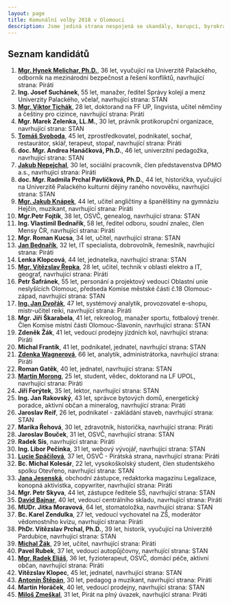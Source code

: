```yaml
---
layout: page
title: Komunální volby 2018 v Olomouci
description: Jsme jediná strana nespojená se skandály, korupcí, byrokracií. Jsme tu osm let. Hájíme svobodu, přinášíme čerstvé nápady a nebojíme se říkat, co si myslíme. Politici slibují modré z nebe, světlé zítřky a další prázdná hesla. Piráti nabízí jasné a konkrétní cíle – černé na bílém. Pusťte nás na ně!
---
```

## Seznam kandidátů

1. [**Mgr. Hynek Melichar, Ph.D.**](/lide/hynek-melichar), 36 let, vyučující na Univerzitě Palackého, odborník na mezinárodní bezpečnost a řešení konfliktů, navrhující strana: Piráti
2. **Ing. Josef Suchánek**, 55 let, manažer, ředitel Správy kolejí a menz Univerzity Palackého, včelař, navrhující strana: STAN
3. [**Mgr. Viktor Tichák**](/lide/viktor-tichak), 28 let, doktorand na FF UP, lingvista, učitel němčiny a češtiny pro cizince, navrhující strana: Piráti
4. **Mgr. Marek Zelenka, LL.M.**, 30 let, právník protikorupční organizace, navrhující strana: STAN
5. [**Tomáš Svoboda**](/lide/tomas-svoboda), 45 let, zprostředkovatel, podnikatel, sochař, restaurátor, sklář, terapeut, stopař, navrhující strana: Piráti
6. **doc. Mgr. Andrea Hanáčková, Ph.D.**, 46 let, univerzitní pedagožka, navrhující strana: STAN
7. [**Jakub Nepejchal**](/lide/jakub-nepejchal), 30 let, sociální pracovník, člen představenstva DPMO a.s., navrhující strana: Piráti
8. **doc. Mgr. Radmila Prchal Pavlíčková, Ph.D.**, 44 let,  historička, vyučující na Univerzitě Palackého kulturní dějiny raného novověku, navrhující strana: STAN
9. [**Mgr. Jakub Knápek**](/lide/jakub-knapek), 44 let, učitel angličtiny a španělštiny na gymnáziu Hejčín, muzikant, navrhující strana: Piráti
10. **Mgr.Petr Fojtík**, 38 let, OSVČ, genealog, navrhující strana: STAN
11. **Ing. Vlastimil Bednařík**, 58 let, ředitel odboru, soudní znalec, člen Mensy ČR, navrhující strana: Piráti
12. **Mgr. Roman Kucsa**, 34 let, učitel, navrhující strana: STAN
13. [**Jan Bednařík**](/lide/jan-bednarik), 32 let, IT specialista, dobrovolník, řemeslník, navrhující strana: Piráti
14. **Lenka Klopcová**, 44 let, jednatelka, navrhující strana: STAN
15. [**Mgr. Vítězslav Řepka**](/lide/vitezslav-repka), 28 let, učitel, technik v oblasti elektro a IT, geograf, navrhující strana: Piráti
16. **Petr Šafránek**, 55 let, personání a projektový vedoucí Oblastní unie neslyšících Olomouc, předseda Komise městské části č.18 Olomouc-západ, navrhující strana: STAN
17. [**Ing. Jan Dvořák**](/lide/jan-dvorak), 47 let, systémový analytik, provozovatel e-shopu, mistr-učitel reiki, navrhující strana: Piráti
18. **Mgr. Jiří Škarabela**, 41 let, rekreolog, manažer sportu, fotbalový trenér. Člen Komise místní části Olomouc-Slavonín, navrhující strana: STAN
19. **Zdeněk Žák**, 41 let, vedoucí prodejny jízdních kol, navrhující strana: Piráti
20. **Michal Frantík**, 41 let, podnikatel, jednatel, navrhující strana: STAN
21. [**Zdenka Wagnerová**](/lide/zdenka-wagnerova), 66 let, analytik, administrátorka, navrhující strana: Piráti
22. **Roman Gatěk**, 40 let, jednatel, navrhující strana: STAN
23. [**Martin Morong**](/lide/martin-morong), 25 let, student, vědec, doktorand na LF UPOL, navrhující strana: Piráti
24. **Jiří Forýtek**, 35 let, lektor, navrhující strana: STAN
25. **Ing. Jan Rakovský**, 43 let, správce bytových domů, energetický poradce, aktivní občan a mineralog, navrhující strana: Piráti
26. **Jaroslav Reif**, 26 let, podnikatel - zakládání staveb, navrhující strana: STAN
27. **Marika Řehová**, 30 let, zdravotník, historička, navrhující strana: Piráti
28. **Jaroslav Bouček**, 31 let, OSVČ, navrhující strana: STAN
29. **Radek Sís**, navrhující strana: Piráti  
30. **Ing. Libor Pečinka**, 31 let, webový vývojář, navrhující strana: STAN
31. [**Lucie Spáčilová**](/lide/lucie-spacilova), 37 let, OSVČ - Pirátská strana, navrhující strana: Piráti
32. **Bc. Michal Kolesár**, 22 let, vysokoškolský student, člen studentského spolku Otevřeno, navrhující strana: STAN
33. [**Jana Jesenská**](/lide/jana-jesenska), obchodní zástupce, redaktorka magazínu Legalizace, konopná aktivistka, copywriter, navrhující strana: Piráti
34. **Mgr. Petr Skyva**, 44 let, zástupce ředitele SŠ, navrhující strana: STAN
35. [**David Bajnar**](/lide/david-bajnar), 40 let, vedoucí centrálního skladu, navrhující strana: Piráti
36. **MUDr. Jitka Moravová**, 64 let, stomatoložka, navrhující strana: STAN
37. **Bc. Karel Zendulka**, 27 let, vedoucí vychovatel na ZŠ, moderátor vědomostního kvízu, navrhující strana: Piráti
38. **PhDr. Vítězslav Prchal, Ph.D.**, 39 let, historik, vyučující na Univerzitě Pardubice, navrhující strana: STAN
39. [**Michal Žák**](/lide/michal-zak), 29 let, učitel, navrhující strana: Piráti
40. **Pavel Rubek**, 37 let, vedoucí autopůjčovny, navrhující strana: STAN
41. [**Mgr. Radek Eliáš**](/lide/radek-elias), 36 let, fyzioterapeut, OSVČ, domácí péče, aktivní občan, navrhující strana: Piráti
42. **Vítězslav Klopec**, 45 let, jednatel, navrhující strana: STAN
43. [**Antonín Štěpán**](/lide/antonin-stepan), 30 let, pedagog a muzikant, navrhující strana: Piráti
44. **Martin Horáček**, 40 let, vedoucí prodejny, navrhující strana: STAN
45. [**Miloš Zmeškal**](/lide/milos-zmeskal), 31 let, Pirát na plný úvazek, navrhující strana: Piráti